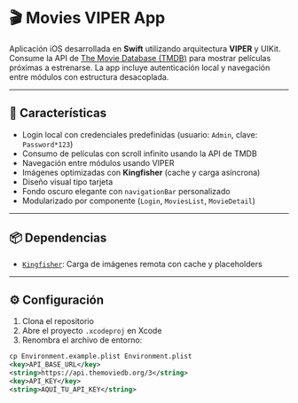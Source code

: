 # 🎬 Movies VIPER App

Aplicación iOS desarrollada en **Swift** utilizando arquitectura **VIPER** y UIKit. Consume la API de [The Movie Database (TMDB)](https://www.themoviedb.org/) para mostrar películas próximas a estrenarse. La app incluye autenticación local y navegación entre módulos con estructura desacoplada.

---

## 🚀 Características

- Login local con credenciales predefinidas (usuario: `Admin`, clave: `Password*123`)
- Consumo de películas con scroll infinito usando la API de TMDB
- Navegación entre módulos usando VIPER
- Imágenes optimizadas con **Kingfisher** (cache y carga asíncrona)
- Diseño visual tipo tarjeta 
- Fondo oscuro elegante con `navigationBar` personalizado
- Modularizado por componente (`Login`, `MoviesList`, `MovieDetail`)

---

## 📦 Dependencias

- [`Kingfisher`](https://github.com/onevcat/Kingfisher): Carga de imágenes remota con cache y placeholders

---

## ⚙️ Configuración

1. Clona el repositorio
2. Abre el proyecto `.xcodeproj` en Xcode
3. Renombra el archivo de entorno:

```xml
cp Environment.example.plist Environment.plist
<key>API_BASE_URL</key>
<string>https://api.themoviedb.org/3</string>
<key>API_KEY</key>
<string>AQUÍ_TU_API_KEY</string>